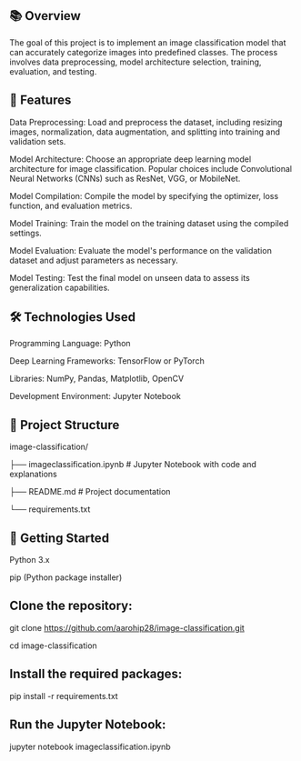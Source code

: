 ## 📚 Overview
The goal of this project is to implement an image classification model that can accurately categorize images into predefined classes. The process involves data preprocessing, model architecture selection, training, evaluation, and testing.​

## 🧰 Features
Data Preprocessing: Load and preprocess the dataset, including resizing images, normalization, data augmentation, and splitting into training and validation sets.

Model Architecture: Choose an appropriate deep learning model architecture for image classification. Popular choices include Convolutional Neural Networks (CNNs) such as ResNet, VGG, or MobileNet.

Model Compilation: Compile the model by specifying the optimizer, loss function, and evaluation metrics.

Model Training: Train the model on the training dataset using the compiled settings.

Model Evaluation: Evaluate the model's performance on the validation dataset and adjust parameters as necessary.

Model Testing: Test the final model on unseen data to assess its generalization capabilities.​

## 🛠️ Technologies Used
Programming Language: Python

Deep Learning Frameworks: TensorFlow or PyTorch

Libraries: NumPy, Pandas, Matplotlib, OpenCV

Development Environment: Jupyter Notebook

## 📂 Project Structure
image-classification/

├── imageclassification.ipynb  # Jupyter Notebook with code and explanations

├── README.md                  # Project documentation

└── requirements.txt

## 🚀 Getting Started

Python 3.x

pip (Python package installer)

## Clone the repository:

git clone https://github.com/aarohip28/image-classification.git

cd image-classification

## Install the required packages:

pip install -r requirements.txt

## Run the Jupyter Notebook:

jupyter notebook imageclassification.ipynb
